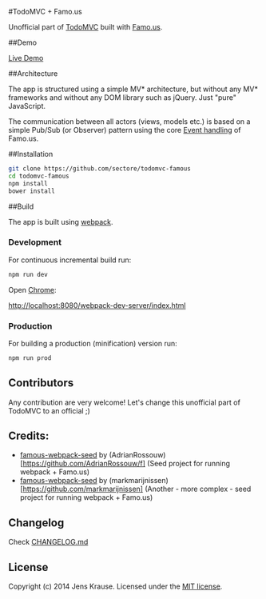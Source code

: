 #TodoMVC + Famo.us

Unofficial part of <a href="http://todomvc.com">TodoMVC</a> built with <a href="http://famo.us">Famo.us</a>.


##Demo

[Live Demo](http://websector.de/demo/todomvc-famous/)


##Architecture
 
The app is structured using a simple MV* architecture, but without any MV* frameworks and without any DOM library 
such as jQuery. Just "pure" JavaScript.

The communication between all actors (views, models etc.) is based on a simple Pub/Sub (or Observer) pattern using 
the core [Event handling](https://www.famo.us/guides/events) of Famo.us.


##Installation

```bash
git clone https://github.com/sectore/todomvc-famous
cd todomvc-famous
npm install
bower install
```

##Build

The app is built using [webpack](http://webpack.github.io/).


### Development

For continuous incremental build run:
 
```bash
npm run dev
```

Open [Chrome](https://www.google.com/chrome/browser/):

[http://localhost:8080/webpack-dev-server/index.html](http://localhost:8080/webpack-dev-server/index.html)



### Production

For building a production (minification) version run:

```bash
npm run prod
```


## Contributors

Any contribution are very welcome! Let's change this unofficial part of TodoMVC to an official ;)


## Credits:

- [famous-webpack-seed](https://github.com/AdrianRossouw/famous-webpack-seed) by (AdrianRossouw) [https://github.com/AdrianRossouw/f] (Seed project for running webpack + Famo.us) 
- [famous-webpack-seed](https://github.com/markmarijnissen/famous-webpack-seed) by (markmarijnissen) [https://github.com/markmarijnissen] (Another - more complex - seed project for running webpack + Famo.us)


## Changelog

Check [CHANGELOG.md](./CHANGELOG.md)


## License

Copyright (c) 2014 Jens Krause. Licensed under the [MIT license](./LICENSE.md).